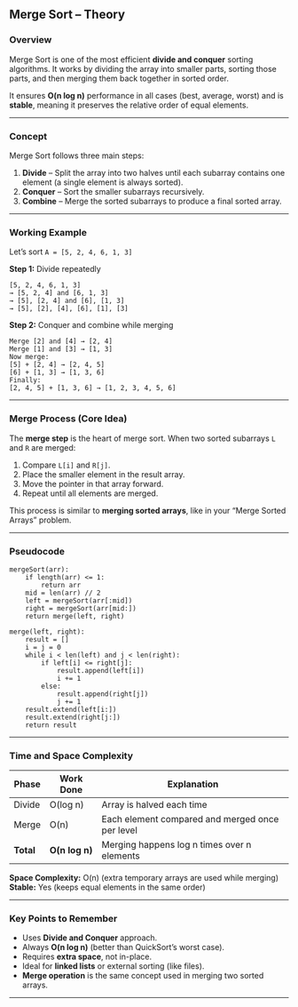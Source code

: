 ## Merge Sort – Theory

### Overview

Merge Sort is one of the most efficient **divide and conquer** sorting algorithms. It works by dividing the array into smaller parts, sorting those parts, and then merging them back together in sorted order.

It ensures **O(n log n)** performance in all cases (best, average, worst) and is **stable**, meaning it preserves the relative order of equal elements.

---

### Concept

Merge Sort follows three main steps:

1. **Divide** – Split the array into two halves until each subarray contains one element (a single element is always sorted).
2. **Conquer** – Sort the smaller subarrays recursively.
3. **Combine** – Merge the sorted subarrays to produce a final sorted array.

---

### Working Example

Let’s sort `A = [5, 2, 4, 6, 1, 3]`

**Step 1:** Divide repeatedly

```
[5, 2, 4, 6, 1, 3]
→ [5, 2, 4] and [6, 1, 3]
→ [5], [2, 4] and [6], [1, 3]
→ [5], [2], [4], [6], [1], [3]
```

**Step 2:** Conquer and combine while merging

```
Merge [2] and [4] → [2, 4]
Merge [1] and [3] → [1, 3]
Now merge:
[5] + [2, 4] → [2, 4, 5]
[6] + [1, 3] → [1, 3, 6]
Finally:
[2, 4, 5] + [1, 3, 6] → [1, 2, 3, 4, 5, 6]
```

---

### Merge Process (Core Idea)

The **merge step** is the heart of merge sort.
When two sorted subarrays `L` and `R` are merged:

1. Compare `L[i]` and `R[j]`.
2. Place the smaller element in the result array.
3. Move the pointer in that array forward.
4. Repeat until all elements are merged.

This process is similar to **merging sorted arrays**, like in your “Merge Sorted Arrays” problem.

---

### Pseudocode

```
mergeSort(arr):
    if length(arr) <= 1:
        return arr
    mid = len(arr) // 2
    left = mergeSort(arr[:mid])
    right = mergeSort(arr[mid:])
    return merge(left, right)

merge(left, right):
    result = []
    i = j = 0
    while i < len(left) and j < len(right):
        if left[i] <= right[j]:
            result.append(left[i])
            i += 1
        else:
            result.append(right[j])
            j += 1
    result.extend(left[i:])
    result.extend(right[j:])
    return result
```

---

### Time and Space Complexity

| Phase     | Work Done      | Explanation                                     |
| --------- | -------------- | ----------------------------------------------- |
| Divide    | O(log n)       | Array is halved each time                       |
| Merge     | O(n)           | Each element compared and merged once per level |
| **Total** | **O(n log n)** | Merging happens log n times over n elements     |

**Space Complexity:** O(n) (extra temporary arrays are used while merging)
**Stable:** Yes (keeps equal elements in the same order)

---

### Key Points to Remember

* Uses **Divide and Conquer** approach.
* Always **O(n log n)** (better than QuickSort’s worst case).
* Requires **extra space**, not in-place.
* Ideal for **linked lists** or external sorting (like files).
* **Merge operation** is the same concept used in merging two sorted arrays.

---